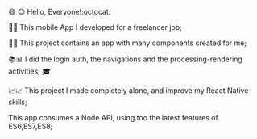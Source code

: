 :smile: :blush:
Hello, Everyone!:octocat:



:iphone::iphone:
This mobile App I developed for a freelancer job;

:dart::dart:
This project contains an app with many components created for me;



:books::bar_chart:
I did the login auth, the navigations and the processing-rendering activities;
:mortar_board:



:chart_with_upwards_trend::chart_with_upwards_trend:
This project I made completely alone, and improve my React Native skills;





This app consumes a Node API, using too the latest features of ES6,ES7,ES8;




